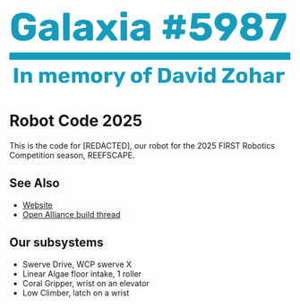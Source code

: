 ![](important-files/markdown/logo.png)
# Robot Code 2025
This is the code for [REDACTED], our robot for the 2025 FIRST Robotics Competition season, REEFSCAPE.

## See Also
 - [Website](https://galaxia5987.com)
 - [Open Alliance build thread](https://www.chiefdelphi.com/t/frc-5987-galaxia-2025-build-thread-open-alliance)

## Our subsystems
 - Swerve Drive, WCP swerve X
 - Linear Algae floor intake, 1 roller
 - Coral Gripper, wrist on an elevator
 - Low Climber, latch on a wrist